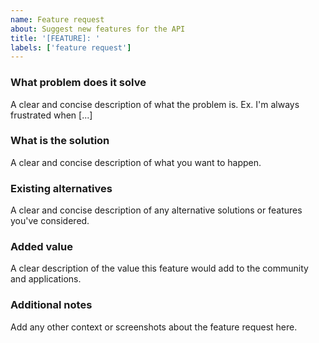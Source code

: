 ```yaml
---
name: Feature request
about: Suggest new features for the API
title: '[FEATURE]: '
labels: ['feature request']
---
```


### What problem does it solve
A clear and concise description of what the problem is. Ex. I'm always frustrated when [...]

### What is the solution
A clear and concise description of what you want to happen.

### Existing alternatives
A clear and concise description of any alternative solutions or features you've considered.

### Added value
A clear description of the value this feature would add to the community and applications.

### Additional notes
Add any other context or screenshots about the feature request here.
